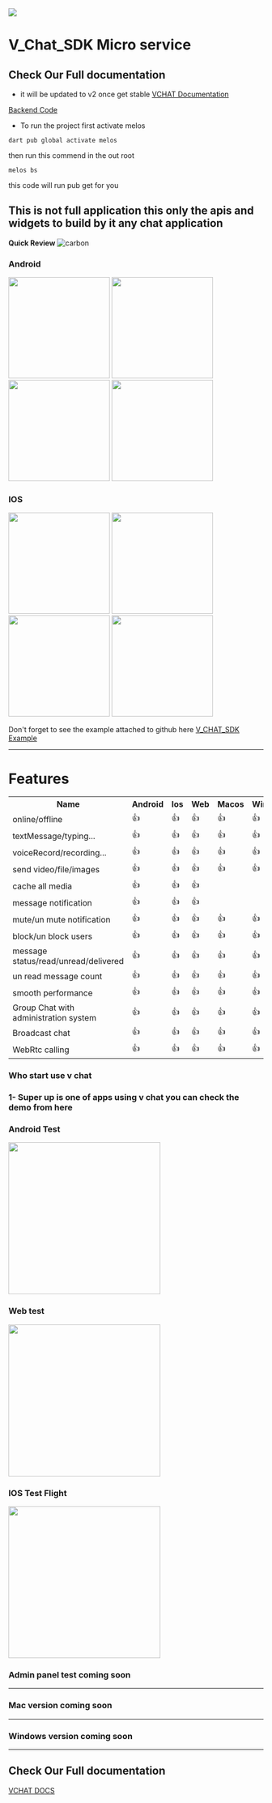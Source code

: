 <img src="https://user-images.githubusercontent.com/37384769/205896099-f91a6878-7d37-4ebb-8a84-986c2224854d.png" />

# V_Chat_SDK Micro service

## Check Our Full documentation

- it will be updated to v2 once get stable
  <a href="https://hatemragab.github.io/VChatSdk-Documentation/"> VCHAT Documentation</a>  <br />

<a href="https://hatemragab.github.io/VChatSdk-Documentation/docs/how_to_get_backend_code/how_to_get_backend_code"> Backend Code </a>  <br />

- To run the project first activate melos

```
dart pub global activate melos
```

then run this commend in the out root

```
melos bs
```

this code will run pub get for you

## This is not full application this only the apis and widgets to build by it any chat application

**Quick Review**
![carbon](https://user-images.githubusercontent.com/37384769/137525753-03155709-c903-4b4d-89bf-ee40e0525d63.png)

### Android <br />

<p float="left">
  <img src="https://user-images.githubusercontent.com/37384769/138588123-8919321f-132e-4913-9e81-6c0d6a915d8f.jpeg"   width ="200" /> 
  <img src="https://user-images.githubusercontent.com/37384769/138588161-836214c0-0d54-480a-8030-3679430656b5.jpeg"   width ="200" />
   <img src="https://user-images.githubusercontent.com/37384769/138588227-31de6adc-fb1e-49b5-baa0-5fe554d3e841.jpeg" width ="200"  /> 
  <img src="https://user-images.githubusercontent.com/37384769/138588252-5e7cfd5c-3955-48ca-b8d2-78352abb9d87.jpeg"   width ="200" />
</p>

### IOS <br />

<p float="left">
  <img src="https://user-images.githubusercontent.com/37384769/145550341-b155ce1b-ab0d-4cbe-b82f-cddf89e37638.PNG"   width ="200" /> 
  <img src="https://user-images.githubusercontent.com/37384769/145550352-e3185015-073e-4980-b3a3-37c669ca444e.PNG"   width ="200" />


  <img src="https://user-images.githubusercontent.com/37384769/145550367-52eda5d9-9d8f-4bc8-89a7-4373e1ab2d7f.PNG"   width ="200" /> 
  <img src="https://user-images.githubusercontent.com/37384769/145550323-73d75d9a-dabf-4301-be56-072c2603f359.PNG"   width ="200" /> 
</p>



Don't forget to see the example attached to github
here <a href="https://github.com/hatemragab/v_chat_sdk/tree/master/example">V_CHAT_SDK
Example</a>  <br />



---

# Features

<table>
  <tr>
    <th>Name</th>
    <th>Android</th>
    <th>Ios</th>
    <th>Web</th>
    <th>Macos</th>
    <th>Windows</th>
  </tr>
  <tr>
    <td>online/offline</td>
    <td>👍</td>
    <td>👍</td>
    <td>👍</td>
    <td>👍</td>
    <td>👍</td>
  </tr>
  <tr>
    <td>textMessage/typing...</td>
    <td>👍</td>
    <td>👍</td>
    <td>👍</td>
    <td>👍</td>
    <td>👍</td>
  </tr>
  <tr>
    <td>voiceRecord/recording...</td>
    <td>👍</td>
    <td>👍</td>
    <td>👍</td>
    <td>👍</td>
    <td>👍</td>
  </tr>
  <tr>
    <td>send video/file/images</td>
     <td>👍</td>
    <td>👍</td>
    <td>👍</td>
    <td>👍</td>
    <td>👍</td>
  </tr>
  <tr>
    <td>cache all media</td>
    <td>👍</td>
    <td>👍</td>
    <td>👍</td>
    <td> </td>
    <td> </td>
  </tr>
  <tr>
    <td>message notification</td>
    <td>👍</td>
    <td>👍</td>
    <td>👍</td>
    <td> </td>
    <td> </td>

  </tr>
  <tr>
    <td>mute/un mute notification</td>
     <td>👍</td>
    <td>👍</td>
    <td>👍</td>
    <td>👍</td>
    <td>👍</td>
  </tr>
  <tr>
    <td>block/un block users</td>
     <td>👍</td>
    <td>👍</td>
    <td>👍</td>
    <td>👍</td>
    <td>👍</td>
  </tr>
  <tr>
    <td>message status/read/unread/delivered</td>
    <td>👍</td>
    <td>👍</td>
    <td>👍</td>
    <td>👍</td>
    <td>👍</td>
  </tr>
 <tr>
    <tr>
    <td>un read message count</td>
    <td>👍</td>
    <td>👍</td>
    <td>👍</td>
    <td>👍</td>
    <td>👍</td>
  </tr>
 <tr>
    <td>smooth performance</td>
     <td>👍</td>
    <td>👍</td>
    <td>👍</td>
    <td>👍</td>
    <td>👍</td>
 </tr>
  <tr>
    <td>Group Chat with administration system</td>
    <td>👍</td>
    <td>👍</td>
    <td>👍</td>
    <td>👍</td>
    <td>👍</td>
  </tr>

  <tr>
    <td>Broadcast chat</td>
    <td>👍</td>
    <td>👍</td>
    <td>👍</td>
    <td>👍</td>
    <td>👍</td>
  </tr>
  <tr>
    <td>WebRtc calling</td>
    <td>👍</td>
    <td>👍</td>
    <td>👍</td>
    <td>👍</td>
    <td>👍</td>
  </tr>

</table>

### Who start use v chat

### 1- Super up is one of apps using v chat  you can check the demo from here

### Android Test

<a href="https://drive.google.com/file/d/1l9L8K8bIeiZMDFic0nhlEJMKFHHiU_pY/view?usp=sharing"> <img src="https://user-images.githubusercontent.com/37384769/145644981-17ec8f75-be19-4cea-9322-52f1b31a15da.png" width ="300" /></a> <br />

### Web test

<a href="https://web.superupdev.online"> <img src="https://user-images.githubusercontent.com/37384769/221687646-1e2fa089-1a03-4fc7-9f6a-491e9bd5aae2.png" width ="300" /></a> <br />

### IOS Test Flight

<a href="https://testflight.apple.com/join/F4tAbW5J"> <img src="https://user-images.githubusercontent.com/37384769/221687355-e7d19dd2-dc9a-4cf9-bf93-a8fb9e80379f.png" width ="300" /></a> <br />

### Admin panel test coming soon
-----------
### Mac version coming soon
-----------
### Windows version coming soon
-----------

## Check Our Full documentation

<a href="https://hatemragab.github.io/VChatSdk-Documentation/"> VCHAT DOCS</a>  <br />
